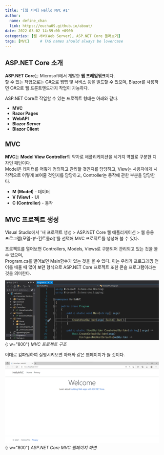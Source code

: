 ```yaml
---
title: "[웹 서버] Hello MVC #1"
author:
  name: define_chan
  link: https://eucha09.github.io/about/
date: 2022-03-02 14:59:00 +0900
categories: [웹 서버(Web Server), ASP.NET Core 둘러보기]
tags: [MVC]     # TAG names should always be lowercase
---
```


## **ASP.NET Core 소개**

**ASP.NET Core**는 Microsoft에서 개발한 **웹 프레임워크**이다.   
할 수 있는 작업으로는 C#으로 웹앱 및 서비스 등을 빌드할 수 있으며, Blazor를 사용하면 C#으로 웹 프론트엔드까지 작업이 가능하다.

ASP.NET Core로 작업할 수 있는 프로젝트 형태는 아래와 같다.
* **MVC**
* **Razor Pages**
* **WebAPI**
* **Blazor Server**
* **Blazor Client**

## **MVC**

**MVC**는 **Model View Controller**의 약자로 애플리케이션을 세가지 역할로 구분한 디자인 패턴이다.   
Model은 데이터를 어떻게 정의하고 관리할 것인지를 담당하고, View는 사용자에게 시각적으로 어떻게 보여줄 것인지를 담당하고, Controller는 동작에 관한 부분을 담당한다.
* **M (Model)** - 데이터
* **V (View)** - UI
* **C (Controller)** - 동작

## **MVC 프로젝트 생성**

Visual Studio에서 '새 프로젝트 생성 > ASP.NET Core 웹 애플리케이션 > 웹 응용 프로그램(모델-뷰-컨트롤러)'를 선택해 MVC 프로젝트를 생성해 볼 수 있다.

프로젝트를 열어보면 Controllers, Models, Views로 구분되어 관리되고 있는 것을 볼 수 있으며,   
Program.cs를 열어보면 Main함수가 있는 것을 볼 수 있다. 이는 우리가 프로그래밍 언어를 배울 때 많이 보던 형식으로 ASP.NET Core 프로젝트 또한 콘솔 프로그램이라는 것을 의미한다.

![MVC구조](/assets/img/posts/webserver/MVC구조.png){: w="800"}
_MVC 프로젝트 구조_

이대로 컴파일하여 실행시켜보면 아래와 같은 웹페이지가 뜰 것이다.

![HelloMVC](/assets/img/posts/webserver/HelloMVC.png){: w="800"}
_ASP.NET Core MVC 웹페이지 화면_
